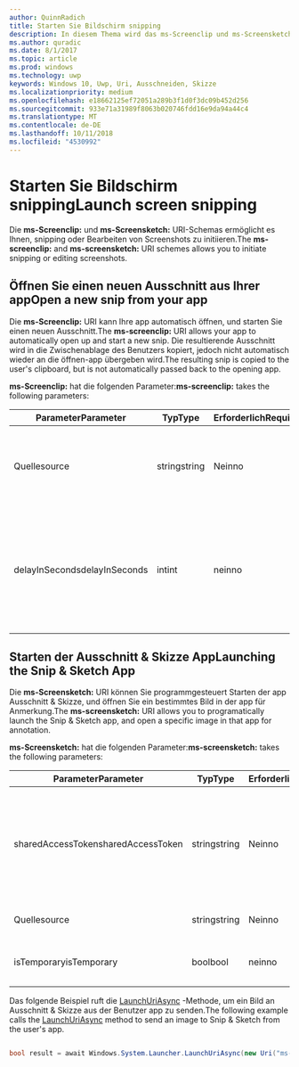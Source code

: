 ```yaml
---
author: QuinnRadich
title: Starten Sie Bildschirm snipping
description: In diesem Thema wird das ms-Screenclip und ms-Screensketch URI-Schemas. Ihre app kann diese URI-Schemas zum Starten der app Ausschnitt & Skizze oder um einen neuen Ausschnitt Öffnen verwenden.
ms.author: quradic
ms.date: 8/1/2017
ms.topic: article
ms.prod: windows
ms.technology: uwp
keywords: Windows 10, Uwp, Uri, Ausschneiden, Skizze
ms.localizationpriority: medium
ms.openlocfilehash: e18662125ef72051a289b3f1d0f3dc09b452d256
ms.sourcegitcommit: 933e71a31989f8063b020746fdd16e9da94a44c4
ms.translationtype: MT
ms.contentlocale: de-DE
ms.lasthandoff: 10/11/2018
ms.locfileid: "4530992"
---
```

# <a name="launch-screen-snipping"></a><span data-ttu-id="13fbb-105">Starten Sie Bildschirm snipping</span><span class="sxs-lookup"><span data-stu-id="13fbb-105">Launch screen snipping</span></span>

<span data-ttu-id="13fbb-106">Die **ms-Screenclip:** und **ms-Screensketch:** URI-Schemas ermöglicht es Ihnen, snipping oder Bearbeiten von Screenshots zu initiieren.</span><span class="sxs-lookup"><span data-stu-id="13fbb-106">The **ms-screenclip:** and **ms-screensketch:** URI schemes allows you to initiate snipping or editing screenshots.</span></span>

## <a name="open-a-new-snip-from-your-app"></a><span data-ttu-id="13fbb-107">Öffnen Sie einen neuen Ausschnitt aus Ihrer app</span><span class="sxs-lookup"><span data-stu-id="13fbb-107">Open a new snip from your app</span></span>

<span data-ttu-id="13fbb-108">Die **ms-Screenclip:** URI kann Ihre app automatisch öffnen, und starten Sie einen neuen Ausschnitt.</span><span class="sxs-lookup"><span data-stu-id="13fbb-108">The **ms-screenclip:** URI allows your app to automatically open up and start a new snip.</span></span> <span data-ttu-id="13fbb-109">Die resultierende Ausschnitt wird in die Zwischenablage des Benutzers kopiert, jedoch nicht automatisch wieder an die öffnen-app übergeben wird.</span><span class="sxs-lookup"><span data-stu-id="13fbb-109">The resulting snip is copied to the user's clipboard, but is not automatically passed back to the opening app.</span></span>

<span data-ttu-id="13fbb-110">**ms-Screenclip:** hat die folgenden Parameter:</span><span class="sxs-lookup"><span data-stu-id="13fbb-110">**ms-screenclip:** takes the following parameters:</span></span>

| <span data-ttu-id="13fbb-111">Parameter</span><span class="sxs-lookup"><span data-stu-id="13fbb-111">Parameter</span></span> | <span data-ttu-id="13fbb-112">Typ</span><span class="sxs-lookup"><span data-stu-id="13fbb-112">Type</span></span> | <span data-ttu-id="13fbb-113">Erforderlich</span><span class="sxs-lookup"><span data-stu-id="13fbb-113">Required</span></span> | <span data-ttu-id="13fbb-114">Beschreibung</span><span class="sxs-lookup"><span data-stu-id="13fbb-114">Description</span></span> |
| --- | --- | --- | --- |
| <span data-ttu-id="13fbb-115">Quelle</span><span class="sxs-lookup"><span data-stu-id="13fbb-115">source</span></span> | <span data-ttu-id="13fbb-116">string</span><span class="sxs-lookup"><span data-stu-id="13fbb-116">string</span></span> | <span data-ttu-id="13fbb-117">Nein</span><span class="sxs-lookup"><span data-stu-id="13fbb-117">no</span></span> | <span data-ttu-id="13fbb-118">Eine formfreie Zeichenfolge an, dass die Quelle, die den URI gestartet.</span><span class="sxs-lookup"><span data-stu-id="13fbb-118">A freeform string to indicate the source that launched the URI.</span></span> |
| <span data-ttu-id="13fbb-119">delayInSeconds</span><span class="sxs-lookup"><span data-stu-id="13fbb-119">delayInSeconds</span></span> | <span data-ttu-id="13fbb-120">int</span><span class="sxs-lookup"><span data-stu-id="13fbb-120">int</span></span> | <span data-ttu-id="13fbb-121">nein</span><span class="sxs-lookup"><span data-stu-id="13fbb-121">no</span></span> | <span data-ttu-id="13fbb-122">Eine ganze Zahl von 1 bis zu 30.</span><span class="sxs-lookup"><span data-stu-id="13fbb-122">An integer value, from 1 to 30.</span></span> <span data-ttu-id="13fbb-123">Gibt die Verzögerung in vollständige Sekunden zwischen der URI-Aufruf und wann beginnt snipping an.</span><span class="sxs-lookup"><span data-stu-id="13fbb-123">Specifies the delay, in full seconds, between the URI call and when snipping begins.</span></span> |

## <a name="launching-the-snip--sketch-app"></a><span data-ttu-id="13fbb-124">Starten der Ausschnitt & Skizze App</span><span class="sxs-lookup"><span data-stu-id="13fbb-124">Launching the Snip & Sketch App</span></span>

<span data-ttu-id="13fbb-125">Die **ms-Screensketch:** URI können Sie programmgesteuert Starten der app Ausschnitt & Skizze, und öffnen Sie ein bestimmtes Bild in der app für Anmerkung.</span><span class="sxs-lookup"><span data-stu-id="13fbb-125">The **ms-screensketch:** URI allows you to programatically launch the Snip & Sketch app, and open a specific image in that app for annotation.</span></span>

<span data-ttu-id="13fbb-126">**ms-Screensketch:** hat die folgenden Parameter:</span><span class="sxs-lookup"><span data-stu-id="13fbb-126">**ms-screensketch:** takes the following parameters:</span></span>

| <span data-ttu-id="13fbb-127">Parameter</span><span class="sxs-lookup"><span data-stu-id="13fbb-127">Parameter</span></span> | <span data-ttu-id="13fbb-128">Typ</span><span class="sxs-lookup"><span data-stu-id="13fbb-128">Type</span></span> | <span data-ttu-id="13fbb-129">Erforderlich</span><span class="sxs-lookup"><span data-stu-id="13fbb-129">Required</span></span> | <span data-ttu-id="13fbb-130">Beschreibung</span><span class="sxs-lookup"><span data-stu-id="13fbb-130">Description</span></span> |
| --- | --- | --- | --- |
| <span data-ttu-id="13fbb-131">sharedAccessToken</span><span class="sxs-lookup"><span data-stu-id="13fbb-131">sharedAccessToken</span></span> | <span data-ttu-id="13fbb-132">string</span><span class="sxs-lookup"><span data-stu-id="13fbb-132">string</span></span> | <span data-ttu-id="13fbb-133">Nein</span><span class="sxs-lookup"><span data-stu-id="13fbb-133">no</span></span> | <span data-ttu-id="13fbb-134">Ein Token, identifizieren die Datei in der app Ausschnitt & Skizze geöffnet.</span><span class="sxs-lookup"><span data-stu-id="13fbb-134">A token identifying the file to open in the Snip & Sketch app.</span></span> <span data-ttu-id="13fbb-135">Aus [SharedStorageAccessManager.AddFile](https://docs.microsoft.com/uwp/api/windows.applicationmodel.datatransfer.sharedstorageaccessmanager.addfile)abgerufen werden.</span><span class="sxs-lookup"><span data-stu-id="13fbb-135">Retrieved from [SharedStorageAccessManager.AddFile](https://docs.microsoft.com/uwp/api/windows.applicationmodel.datatransfer.sharedstorageaccessmanager.addfile).</span></span> <span data-ttu-id="13fbb-136">Wenn dieser Parameter ausgelassen wird, wird die app ohne Öffnen der Datei gestartet werden.</span><span class="sxs-lookup"><span data-stu-id="13fbb-136">If this parameter is omitted, the app will be launched without a file open.</span></span> |
| <span data-ttu-id="13fbb-137">Quelle</span><span class="sxs-lookup"><span data-stu-id="13fbb-137">source</span></span> | <span data-ttu-id="13fbb-138">string</span><span class="sxs-lookup"><span data-stu-id="13fbb-138">string</span></span> | <span data-ttu-id="13fbb-139">Nein</span><span class="sxs-lookup"><span data-stu-id="13fbb-139">no</span></span> | <span data-ttu-id="13fbb-140">Eine formfreie Zeichenfolge an, dass die Quelle, die den URI gestartet.</span><span class="sxs-lookup"><span data-stu-id="13fbb-140">A freeform string to indicate the source that launched the URI.</span></span> |
| <span data-ttu-id="13fbb-141">isTemporary</span><span class="sxs-lookup"><span data-stu-id="13fbb-141">isTemporary</span></span> | <span data-ttu-id="13fbb-142">bool</span><span class="sxs-lookup"><span data-stu-id="13fbb-142">bool</span></span> | <span data-ttu-id="13fbb-143">nein</span><span class="sxs-lookup"><span data-stu-id="13fbb-143">no</span></span> | <span data-ttu-id="13fbb-144">Wenn auf True festgelegt, Bildschirmskizzen versucht, die Datei zu löschen, nachdem sie geöffnet.</span><span class="sxs-lookup"><span data-stu-id="13fbb-144">If set to True, Screen Sketch will try to delete the file after opening it.</span></span> |

<span data-ttu-id="13fbb-145">Das folgende Beispiel ruft die [LaunchUriAsync](https://docs.microsoft.com/uwp/api/Windows.System.Launcher#Windows_System_Launcher_LaunchUriAsync_Windows_Foundation_Uri_) -Methode, um ein Bild an Ausschnitt & Skizze aus der Benutzer app zu senden.</span><span class="sxs-lookup"><span data-stu-id="13fbb-145">The following example calls the [LaunchUriAsync](https://docs.microsoft.com/uwp/api/Windows.System.Launcher#Windows_System_Launcher_LaunchUriAsync_Windows_Foundation_Uri_) method to send an image to Snip & Sketch from the user's app.</span></span>

```csharp

bool result = await Windows.System.Launcher.LaunchUriAsync(new Uri("ms-screensketch:edit?source=MyApp&isTemporary=false&sharedAccessToken=2C37ADDA-B054-40B5-8B38-11CED1E1A2D"));

```